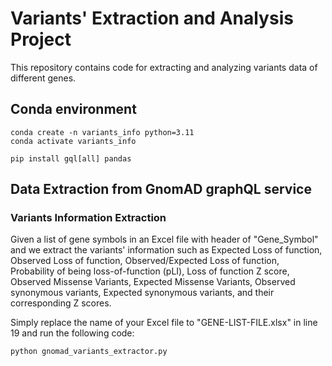 # Variants' Extraction and Analysis Project

This repository contains code for extracting and analyzing variants data of different genes.

## Conda environment

```
conda create -n variants_info python=3.11
conda activate variants_info

pip install gql[all] pandas
```

## Data Extraction from GnomAD graphQL service
### Variants Information Extraction

Given a list of gene symbols in an Excel file with header of "Gene_Symbol" and we extract the variants' information such as Expected Loss of function, Observed Loss of function, Observed/Expected Loss of function, Probability of being loss-of-function (pLI), Loss of function Z score, Observed Missense Variants, Expected Missense Variants, Observed synonymous variants, Expected synonymous variants, and their corresponding Z scores.

Simply replace the name of your Excel file to "GENE-LIST-FILE.xlsx" in line 19 and run the following code:

```
python gnomad_variants_extractor.py
```
